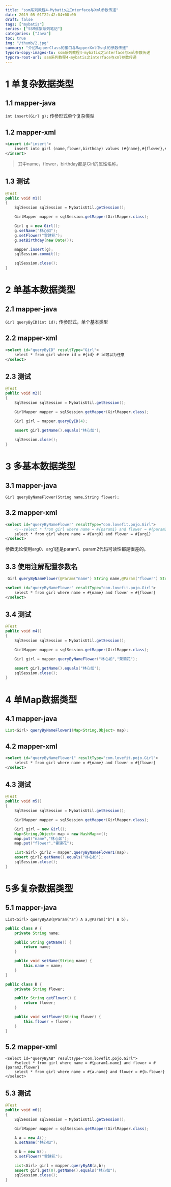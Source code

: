```yaml
---
title: "ssm系列教程4-Mybatis之Interface与Xml参数传递"
date: 2019-05-01T22:42:04+08:00
draft: false
tags: ["mybatis"]
series: ["SSM框架系列笔记"]
categories: ["Java"]
toc: true
img: "/thumb/2.jpg"
summary: "介绍MapperClass的接口与MapperXml中sql的参数传递"
typora-copy-images-to: ssm系列教程4-mybatis之interface与xml参数传递
typora-root-url: ssm系列教程4-mybatis之interface与xml参数传递
---
```


# 1 单复杂数据类型

## 1.1 mapper-java

``int insert(Girl g);`` 传参形式单个复杂类型

## 1.2 mapper-xml

```xml
<insert id="insert">
    insert into girl (name,flower,birthday) values (#{name},#{flower},#{birthday})
</insert>
```

> 其中name，flower，birthday都是Girl的属性名称。

## 1.3 测试

```java
@Test
public void m1()
{
    SqlSession sqlSession = MybatisUtil.getSession();

    GirlMapper mapper = sqlSession.getMapper(GirlMapper.class);

    Girl g = new Girl();
    g.setName("林心如");
    g.setFlower("霍建花");
    g.setBirthday(new Date());

    mapper.insert(g);
    sqlSession.commit();

    sqlSession.close();
}
```



# 2 单基本数据类型

## 2.1 mapper-java

``Girl queryByID(int id);`` 传参形式，单个基本类型

## 2.2 mapper-xml

```xml
<select id="queryByID" resultType="Girl">   
    select * from girl where id = #{id} # id可以为任意
</select>
```

## 2.3 测试

```java
@Test
public void m2()
{
    SqlSession sqlSession = MybatisUtil.getSession();

    GirlMapper mapper = sqlSession.getMapper(GirlMapper.class);

    Girl girl = mapper.queryByID(4);

    assert girl.getName().equals("林心如");
    
    sqlSession.close();
}
```

# 3 多基本数据类型

## 3.1 mapper-java

```
Girl queryByNameFlower(String name,String flower);
```

## 3.2 mapper-xml

```xml
<select id="queryByNameFlower" resultType="com.lovefit.pojo.Girl">
    <!--select * from girl where name = #{param1} and flower = #{param2}-->
    select * from girl where name = #{arg0} and flower = #{arg1}
</select>
```

参数无论使用arg0、arg1还是param1、param2代码可读性都是很差的。

## 3.3 使用注解配置参数名

````java
 Girl queryByNameFlower(@Param("name") String name,@Param("flower") String flower);
````

```xml
<select id="queryByNameFlower" resultType="com.lovefit.pojo.Girl">
	select * from girl where name = #{name} and flower = #{flower}
</select>
```

## 3.4 测试

```java
@Test
public void m4()
{
    SqlSession sqlSession = MybatisUtil.getSession();

    GirlMapper mapper = sqlSession.getMapper(GirlMapper.class);

    Girl girl = mapper.queryByNameFlower("林心如","茉莉花");

    assert girl.getName().equals("林心如");
    sqlSession.close();
}
```

# 4 单Map数据类型

## 4.1 mapper-java

```java
List<Girl> queryByNameFlower1(Map<String,Object> map);
```

## 4.2 mapper-xml

```xml
<select id="queryByNameFlower1" resultType="com.lovefit.pojo.Girl">
    select * from girl where name = #{name} and flower = #{flower}
</select>
```

## 4.3 测试

```java
@Test
public void m5()
{
    SqlSession sqlSession = MybatisUtil.getSession();

    GirlMapper mapper = sqlSession.getMapper(GirlMapper.class);

    Girl girl = new Girl();
    Map<String,Object> map = new HashMap<>();
    map.put("name","林心如");
    map.put("flower","霍建花");

    List<Girl> girl2 = mapper.queryByNameFlower1(map);
    assert girl2.getName().equals("林心如");
    sqlSession.close();
}
```

# 5多复杂数据类型

## 5.1 mapper-java

```
List<Girl> queryByAB(@Param("a") A a,@Param("b") B b);
```

```java
public class A {
    private String name;

    public String getName() {
        return name;
    }

    public void setName(String name) {
        this.name = name;
    }
}
```

```java
public class B {
    private String flower;

    public String getFlower() {
        return flower;
    }

    public void setFlower(String flower) {
        this.flower = flower;
    }
}
```

## 5.2 mapper-xml

```
<select id="queryByAB" resultType="com.lovefit.pojo.Girl">
    #select * from girl where name = #{param1.name} and flower = #{param2.flower}
    select * from girl where name = #{a.name} and flower = #{b.flower}
</select>
```

## 5.3 测试

```java
@Test
public void m6()
{
    SqlSession sqlSession = MybatisUtil.getSession();

    GirlMapper mapper = sqlSession.getMapper(GirlMapper.class);

    A a = new A();
    a.setName("林心如");

    B b = new B();
    b.setFlower("霍建花");

    List<Girl> girl = mapper.queryByAB(a,b);
    assert girl.get(0).getName().equals("林心如");
    sqlSession.close();
}
```

